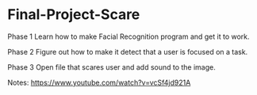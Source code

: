# Final-Project-Scare

Phase 1
Learn how to make Facial Recognition program and get it to work.

Phase 2
Figure out how to make it detect that a user is focused on a task.

Phase 3
Open file that scares user and add sound to the image.

Notes:
https://www.youtube.com/watch?v=vcSf4jd921A
